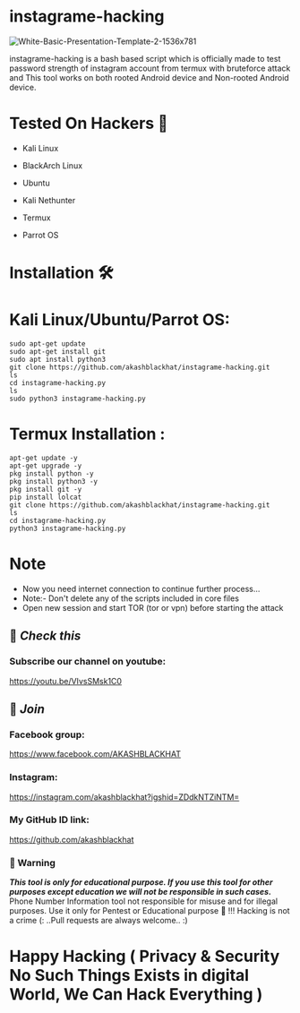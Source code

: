 #                         instagrame-hacking
![White-Basic-Presentation-Template-2-1536x781](https://user-images.githubusercontent.com/88341460/230964227-15b94298-64db-4e24-b775-0b78b854398b.png)

instagrame-hacking is a bash based script which is officially made to test password strength of instagram account from termux with bruteforce attack and This tool works on both rooted Android device and Non-rooted Android device.
# Tested On Hackers 🏴
* Kali Linux

* BlackArch Linux

* Ubuntu

* Kali Nethunter

* Termux

* Parrot OS
# Installation 🛠️
# Kali Linux/Ubuntu/Parrot OS:
    sudo apt-get update
    sudo apt-get install git
    sudo apt install python3
    git clone https://github.com/akashblackhat/instagrame-hacking.git
    ls
    cd instagrame-hacking.py
    ls
    sudo python3 instagrame-hacking.py
# Termux Installation :
    apt-get update -y
    apt-get upgrade -y
    pkg install python -y 
    pkg install python3 -y
    pkg install git -y
    pip install lolcat
    git clone https://github.com/akashblackhat/instagrame-hacking.git
    ls
    cd instagrame-hacking.py
    python3 instagrame-hacking.py
 # Note
* Now you need internet connection to continue further process...
* Note:- Don't delete any of the scripts included in core files
* Open new session and start TOR (tor or vpn) before starting the attack
## 🔗 ***Check this***
### Subscribe our channel on youtube:
https://youtu.be/VIvsSMsk1C0
 
## 👥 ***Join***
### Facebook group:
https://www.facebook.com/AKASHBLACKHAT

### Instagram:

https://instagram.com/akashblackhat?igshid=ZDdkNTZiNTM=

### My GitHub ID link:
https://github.com/akashblackhat

### 📢 Warning
***This tool is only for educational purpose. If you use this tool for other purposes except education we will not be responsible in such cases.***
Phone Number Information tool not responsible for misuse and for illegal purposes.
Use it only for Pentest or Educational purpose 🏴 !!!
Hacking is not a crime (: ..Pull requests are always welcome.. :)
# Happy Hacking ( Privacy & Security No Such Things Exists in digital World, We Can Hack Everything )
    
